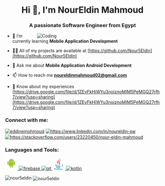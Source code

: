 
<h1 align="center">Hi 👋, I'm NourEldin Mahmoud</h1>
<h3 align="center">A passionate Software Engineer from Egypt</h3>

<img align="right" alt="Coding" width="400" src="https://camo.githubusercontent.com/9372ad7e6bd4f126878d61237ef4c4169439ec34623109da7c7e4a7710d7ccdd/68747470733a2f2f766f78796172642e636f6d2f6173736574732f696d672f636f6e74656e742f636f64696e672e676966">


- 🌱 I’m currently learning **Mobile Application Development**

- 👨‍💻 All of my projects are available at [https://github.com/Nour5Eldin](https://github.com/Nour5Eldin)

- 💬 Ask me about **Mobile Application Android Development**

- 📫 How to reach me **noureldinmahmoud02@gmail.com**

- 📄 Know about my experiences [https://drive.google.com/file/d/1ZEvFkHiWYu3noiznoMIM5PeMGQ27rfh7/view?usp=sharing](https://drive.google.com/file/d/1ZEvFkHiWYu3noiznoMIM5PeMGQ27rfh7/view?usp=sharing)

<h3 align="left">Connect with me:</h3>
<p align="left">
<a href="https://twitter.com/eddinemohmoud" target="blank"><img align="center" src="https://raw.githubusercontent.com/rahuldkjain/github-profile-readme-generator/master/src/images/icons/Social/twitter.svg" alt="eddinemohmoud" height="30" width="40" /></a>
<a href="https://linkedin.com/in/https://www.linkedin.com/in/noureldin-sw" target="blank"><img align="center" src="https://raw.githubusercontent.com/rahuldkjain/github-profile-readme-generator/master/src/images/icons/Social/linked-in-alt.svg" alt="https://www.linkedin.com/in/noureldin-sw" height="30" width="40" /></a>
<a href="https://stackoverflow.com/users/https://stackoverflow.com/users/23220450/nour-eldin-mahmoud" target="blank"><img align="center" src="https://raw.githubusercontent.com/rahuldkjain/github-profile-readme-generator/master/src/images/icons/Social/stack-overflow.svg" alt="https://stackoverflow.com/users/23220450/nour-eldin-mahmoud" height="30" width="40" /></a>
</p>

<h3 align="left">Languages and Tools:</h3>
<p align="left"> <a href="https://developer.android.com" target="_blank" rel="noreferrer"> <img src="https://raw.githubusercontent.com/devicons/devicon/master/icons/android/android-original-wordmark.svg" alt="android" width="40" height="40"/> </a> <a href="https://firebase.google.com/" target="_blank" rel="noreferrer"> <img src="https://www.vectorlogo.zone/logos/firebase/firebase-icon.svg" alt="firebase" width="40" height="40"/> </a> <a href="https://git-scm.com/" target="_blank" rel="noreferrer"> <img src="https://www.vectorlogo.zone/logos/git-scm/git-scm-icon.svg" alt="git" width="40" height="40"/> </a> <a href="https://www.java.com" target="_blank" rel="noreferrer"> <img src="https://raw.githubusercontent.com/devicons/devicon/master/icons/java/java-original.svg" alt="java" width="40" height="40"/> </a> <a href="https://kotlinlang.org" target="_blank" rel="noreferrer"> <img src="https://www.vectorlogo.zone/logos/kotlinlang/kotlinlang-icon.svg" alt="kotlin" width="40" height="40"/> </a> </p>

<p><img align="left" src="https://github-readme-stats.vercel.app/api/top-langs?username=nour5eldin&show_icons=true&locale=en&layout=compact" alt="nour5eldin" /></p>

<p>&nbsp;<img align="center" src="https://github-readme-stats.vercel.app/api?username=nour5eldin&show_icons=true&locale=en" alt="nour5eldin" /></p>






